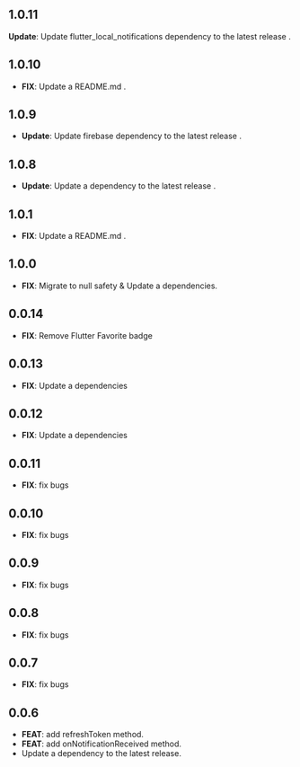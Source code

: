 ## 1.0.11
**Update**: Update flutter_local_notifications dependency to the latest release .

## 1.0.10
- **FIX**:    Update a README.md .

## 1.0.9
- **Update**: Update firebase dependency to the latest release .

## 1.0.8
- **Update**: Update a dependency to the latest release .

## 1.0.1
 - **FIX**:   Update a README.md .

## 1.0.0
 - **FIX**: Migrate to null safety & Update a dependencies.

## 0.0.14
 - **FIX**: Remove Flutter Favorite badge

## 0.0.13
 - **FIX**: Update a dependencies
 
 ## 0.0.12
  - **FIX**: Update a dependencies
  
## 0.0.11
 - **FIX**: fix bugs

## 0.0.10
 - **FIX**: fix bugs

## 0.0.9
 - **FIX**: fix bugs

## 0.0.8
 - **FIX**: fix bugs

## 0.0.7
 - **FIX**: fix bugs
 
## 0.0.6

 - **FEAT**: add refreshToken method.
 - **FEAT**: add onNotificationReceived method.
 - Update a dependency to the latest release.


